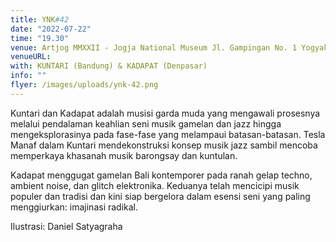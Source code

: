 ```yaml
---
title: YNK#42
date: "2022-07-22"
time: "19.30"
venue: Artjog MMXXII - Jogja National Museum Jl. Gampingan No. 1 Yogyakarta
venueURL:
with: KUNTARI (Bandung) & KADAPAT (Denpasar)
info: ""
flyer: /images/uploads/ynk-42.png
---
```


Kuntari dan Kadapat adalah musisi garda muda yang mengawali prosesnya melalui pendalaman keahlian seni musik gamelan dan jazz hingga mengeksplorasinya pada fase-fase yang melampaui batasan-batasan. Tesla Manaf dalam Kuntari mendekonstruksi konsep musik jazz sambil mencoba memperkaya khasanah musik barongsay dan kuntulan.

Kadapat menggugat gamelan Bali kontemporer pada ranah gelap techno, ambient noise, dan glitch elektronika. Keduanya telah mencicipi musik populer dan tradisi dan kini siap bergelora dalam esensi seni yang paling menggiurkan: imajinasi radikal.

Ilustrasi: Daniel Satyagraha
